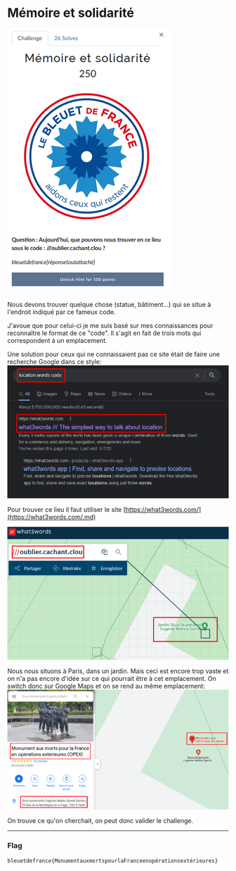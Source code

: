 # Mémoire et solidarité
![memoire_et_solidarite.png](../Images/memoire_et_solidarite.png)

Nous devons trouver quelque chose (statue, bâtiment...) qui se situe à l'endroit indiqué par ce fameux code.

J'avoue que pour celui-ci je me suis basé sur mes connaissances pour reconnaître le format de ce "code". Il s'agit en fait de trois mots qui correspondent à un emplacement.

Une solution pour ceux qui ne connaissaient pas ce site était de faire une recherche Google dans ce style:
![what3words.png](../Images/what3words.png)

Pour trouver ce lieu il faut utiliser le site [https://what3words.com/](https://what3words.com/.md)

![what3words_location.png](../Images/what3words_location.png)

Nous nous situons à Paris, dans un jardin. Mais ceci est encore trop vaste et on n'a pas encore d'idée sur ce qui pourrait être à cet emplacement. On switch donc sur Google Maps et on se rend au même emplacement:
![monument_aux_morts.png](../Images/monument_aux_morts.png)

On trouve ce qu'on cherchait, on peut donc valider le challenge.

---
### Flag
```
bleuetdefrance{MonumentauxmortspourlaFranceenopérationsextérieures}
```